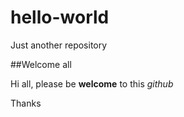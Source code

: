 # hello-world
Just another repository

##Welcome all

Hi all, please be **welcome** to this *github*

Thanks
